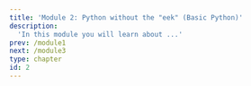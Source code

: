 ```yaml
---
title: 'Module 2: Python without the "eek" (Basic Python)'
description:
  'In this module you will learn about ...'
prev: /module1
next: /module3
type: chapter
id: 2
---
```

